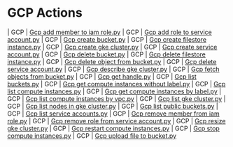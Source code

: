 

 # GCP Actions 

| GCP | [Gcp add member to iam role.py](https://github.com/unskript/Awesome-CloudOps-Automation/tree/master/GCP/legos/gcp_add_member_to_iam_role) 
| GCP | [Gcp add role to service account.py](https://github.com/unskript/Awesome-CloudOps-Automation/tree/master/GCP/legos/gcp_add_role_to_service_account) 
| GCP | [Gcp create bucket.py](https://github.com/unskript/Awesome-CloudOps-Automation/tree/master/GCP/legos/gcp_create_bucket) 
| GCP | [Gcp create filestore instance.py](https://github.com/unskript/Awesome-CloudOps-Automation/tree/master/GCP/legos/gcp_create_filestore_instance) 
| GCP | [Gcp create gke cluster.py](https://github.com/unskript/Awesome-CloudOps-Automation/tree/master/GCP/legos/gcp_create_gke_cluster) 
| GCP | [Gcp create service account.py](https://github.com/unskript/Awesome-CloudOps-Automation/tree/master/GCP/legos/gcp_create_service_account) 
| GCP | [Gcp delete bucket.py](https://github.com/unskript/Awesome-CloudOps-Automation/tree/master/GCP/legos/gcp_delete_bucket) 
| GCP | [Gcp delete filestore instance.py](https://github.com/unskript/Awesome-CloudOps-Automation/tree/master/GCP/legos/gcp_delete_filestore_instance) 
| GCP | [Gcp delete object from bucket.py](https://github.com/unskript/Awesome-CloudOps-Automation/tree/master/GCP/legos/gcp_delete_object_from_bucket) 
| GCP | [Gcp delete service account.py](https://github.com/unskript/Awesome-CloudOps-Automation/tree/master/GCP/legos/gcp_delete_service_account) 
| GCP | [Gcp describe gke cluster.py](https://github.com/unskript/Awesome-CloudOps-Automation/tree/master/GCP/legos/gcp_describe_gke_cluster) 
| GCP | [Gcp fetch objects from bucket.py](https://github.com/unskript/Awesome-CloudOps-Automation/tree/master/GCP/legos/gcp_fetch_objects_from_bucket) 
| GCP | [Gcp get handle.py](https://github.com/unskript/Awesome-CloudOps-Automation/tree/master/GCP/legos/gcp_get_handle) 
| GCP | [Gcp list buckets.py](https://github.com/unskript/Awesome-CloudOps-Automation/tree/master/GCP/legos/gcp_list_buckets) 
| GCP | [Gcp get compute instances without label.py](https://github.com/unskript/Awesome-CloudOps-Automation/tree/master/GCP/legos/gcp_get_compute_instances_without_label) 
| GCP | [Gcp list compute instances.py](https://github.com/unskript/Awesome-CloudOps-Automation/tree/master/GCP/legos/gcp_list_compute_instances) 
| GCP | [Gcp get compute instances by label.py](https://github.com/unskript/Awesome-CloudOps-Automation/tree/master/GCP/legos/gcp_get_compute_instances_by_label) 
| GCP | [Gcp list compute instances by vpc.py](https://github.com/unskript/Awesome-CloudOps-Automation/tree/master/GCP/legos/gcp_list_compute_instances_by_vpc) 
| GCP | [Gcp list gke cluster.py](https://github.com/unskript/Awesome-CloudOps-Automation/tree/master/GCP/legos/gcp_list_gke_cluster) 
| GCP | [Gcp list nodes in gke cluster.py](https://github.com/unskript/Awesome-CloudOps-Automation/tree/master/GCP/legos/gcp_list_nodes_in_gke_cluster) 
| GCP | [Gcp list public buckets.py](https://github.com/unskript/Awesome-CloudOps-Automation/tree/master/GCP/legos/gcp_list_public_buckets) 
| GCP | [Gcp list service accounts.py](https://github.com/unskript/Awesome-CloudOps-Automation/tree/master/GCP/legos/gcp_list_service_accounts) 
| GCP | [Gcp remove member from iam role.py](https://github.com/unskript/Awesome-CloudOps-Automation/tree/master/GCP/legos/gcp_remove_member_from_iam_role) 
| GCP | [Gcp remove role from service account.py](https://github.com/unskript/Awesome-CloudOps-Automation/tree/master/GCP/legos/gcp_remove_role_from_service_account) 
| GCP | [Gcp resize gke cluster.py](https://github.com/unskript/Awesome-CloudOps-Automation/tree/master/GCP/legos/gcp_resize_gke_cluster) 
| GCP | [Gcp restart compute instances.py](https://github.com/unskript/Awesome-CloudOps-Automation/tree/master/GCP/legos/gcp_restart_compute_instances) 
| GCP | [Gcp stop compute instances.py](https://github.com/unskript/Awesome-CloudOps-Automation/tree/master/GCP/legos/gcp_stop_compute_instances) 
| GCP | [Gcp upload file to bucket.py](https://github.com/unskript/Awesome-CloudOps-Automation/tree/master/GCP/legos/gcp_upload_file_to_bucket) 
